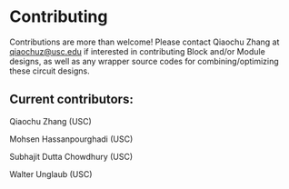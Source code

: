 # Contributing

Contributions are more than welcome! Please contact Qiaochu Zhang at <qiaochuz@usc.edu> if interested in contributing Block and/or Module designs, as well as any wrapper source codes for combining/optimizing these circuit designs.

## Current contributors:
Qiaochu Zhang (USC)

Mohsen Hassanpourghadi (USC)

Subhajit Dutta Chowdhury (USC)

Walter Unglaub (USC)


